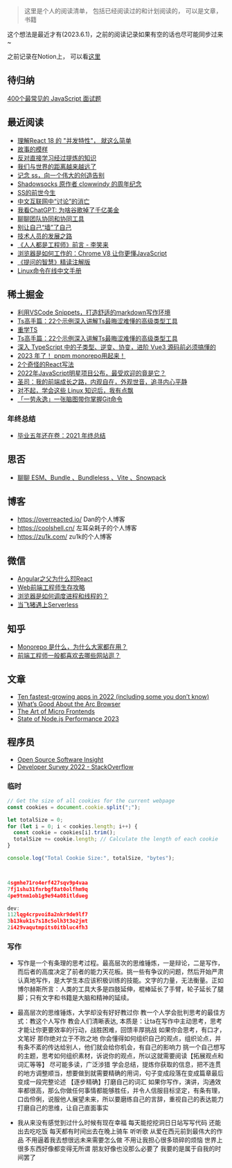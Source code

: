 > 这里是个人的阅读清单， 包括已经阅读过的和计划阅读的， 可以是文章，书籍

这个想法是最近才有(2023.6.1)，之前的阅读记录如果有空的话也尽可能同步过来~

之前记录在Notion上， 可以看[这里](https://www.notion.so/keq/2369e459412f45a7a7774def32277905)

## 待归纳
[400个最常见的 JavaScript 面试题 ](https://www.nowcoder.com/discuss/1079040)


## 最近阅读

- [理解React 18 的 "并发特性"， 就这么简单](https://juejin.cn/post/7236594708314619963?share_token=24d49fc6-198c-4ec3-8b6b-d8ec0852a920)
- [故事的模样](https://www.jianshu.com/p/848998bc8570)
- [反对直接学习经过提炼的知识](https://zu1k.com/posts/thinking/knowledge-refining/)
- [我们与世界的距离越来越远了](https://acgmiao.com/post/end_of_shadowsocks/)
- [记念 ss，向一个伟大的创造告别](https://www.starduster.me/2015/08/21/say-goodbye-to-ss/)
- [Shadowsocks 原作者 clowwindy 的周年纪念](https://blog.starryvoid.com/archives/86.html)
- [SS的前世今生](https://shadowsockshelp.github.io/Shadowsocks/Shadowsocks-wiki.html)
- [中文互联网中“讨论”的消亡](https://www.gcores.com/articles/121924)
- [我看ChatGPT: 为啥谷歌掉了千亿美金](https://coolshell.cn/articles/22398.html)
- [聊聊团队协同和协同工具](https://coolshell.cn/articles/22298.html)
- [别让自己“墙”了自己](https://coolshell.cn/articles/20276.html)
- [技术人员的发展之路](https://coolshell.cn/articles/17583.html)
- [《人人都是工程师》前言 - 李笑来]( https://podcasts.apple.com/cn/podcast/%E6%9D%8E%E7%AC%91%E6%9D%A5-%E4%BA%BA%E4%BA%BA%E9%83%BD%E6%98%AF%E5%B7%A5%E7%A8%8B%E5%B8%88/id1131643037)
- [浏览器是如何工作的：Chrome V8 让你更懂JavaScript](https://king-hcj.github.io/2020/10/05/google-v8/)
- [《提问的智慧》精读注解版](https://ld246.com/article/1536377163156)
- [Linux命令在线中文手册](http://linux.51yip.com/)

## 稀土掘金

- [利用VSCode Snippets，打造舒适的markdown写作环境](https://juejin.cn/post/7238230111941394488?share_token=6ffd01d0-72e3-4166-b515-97ad34992a3e)
- [Ts高手篇：22个示例深入讲解Ts最晦涩难懂的高级类型工具](https://juejin.cn/post/6994102811218673700)
- [重学TS](https://juejin.cn/post/7211358106629750841)
- [Ts高手篇：22个示例深入讲解Ts最晦涩难懂的高级类型工具](https://juejin.cn/post/6994102811218673700#comment)
- [深入 TypeScript 中的子类型、逆变、协变，进阶 Vue3 源码前必须搞懂的](https://juejin.cn/post/6855517117778198542#comment)
- [2023 年了！ pnpm monorepo用起来！](https://juejin.cn/post/7184392660939964474?share_token=53ea67e2-d1c6-45e4-ad90-ec26b139e8ca)
- [2个奇怪的React写法](https://juejin.cn/post/7210048692623114298?share_token=1d81ed19-2c07-42cb-af24-8e17a2ac5c07)
- [2022年JavaScript明星项目公布，最受欢迎的竟是它？](https://juejin.cn/post/7185760633369919549?share_token=9d7d9cc2-5c00-472a-8209-51a451c46485)
- [圣司：我的前端成长之路，内观自在，外观世音，追寻内心平静](https://mp.weixin.qq.com/s/yjAzgpBpLUrAKgIZd__sNg)
- [对不起，学会这些 Linux 知识后，我有点飘](https://juejin.cn/post/6881755746216706062#heading-1)
- [「一劳永逸」一张脑图带你掌握Git命令](https://juejin.cn/post/6869519303864123399)

### 年终总结
- [毕业五年还在卷：2021 年终总结](https://juejin.cn/post/7047297591138058277)

## 思否
- [聊聊 ESM、Bundle 、Bundleless 、Vite 、Snowpack](https://segmentfault.com/a/1190000025137845)


## 博客

- https://overreacted.io/  Dan的个人博客
- https://coolshell.cn/ 左耳朵耗子的个人博客
- https://zu1k.com/   zu1k的个人博客


## 微信

- [Angular之父为什么怼React](https://mp.weixin.qq.com/s/MSQcDUyOHZLs9xNn6Nob4g)
- [Web前端工程师生存攻略](https://mp.weixin.qq.com/s/JnDO0Uv0_qAB8K0AuYrz_Q)
- [浏览器是如何调度进程和线程的？](https://mp.weixin.qq.com/s?__biz=Mzk0MDMwMzQyOA%3D%3D&mid=2247490542&idx=1&sn=d2c25370f8d942b16749d9052872d7ea&source=41#wechat_redirect)
- [当飞猪遇上Serverless](https://mp.weixin.qq.com/s/e86uMiwCaVTLScEOs7yH4Q)


## 知乎
- [ Monorepo 是什么，为什么大家都在用？](https://zhuanlan.zhihu.com/p/77577415)
- [前端工程师一般都喜欢去哪些网站逛？](https://www.zhihu.com/question/28478379/answer/2813314123)


## 文章

- [Ten fastest-growing apps in 2022 (including some you don’t know)](https://blog.curiosity.ai/ten-fastest-growing-apps-in-2022-including-some-you-dont-know-c177e46cc5f1)
- [What’s Good About the Arc Browser](https://chriscoyier.net/2022/12/08/whats-good-about-the-arc-browser/)
- [The Art of Micro Frontends](https://medium.com/sysco-labs/the-art-of-micro-frontends-5184065ab74b)
- [State of Node.js Performance 2023](https://blog.rafaelgss.dev/state-of-nodejs-performance-2023)


## 程序员

- [Open Source Software Insight](https://ossinsight.io/)
- [Developer Survey 2022 - StackOverflow](https://survey.stackoverflow.co/2022/)


### 临时




```js
// Get the size of all cookies for the current webpage
const cookies = document.cookie.split(";");

let totalSize = 0;
for (let i = 0; i < cookies.length; i++) {
  const cookie = cookies[i].trim();
  totalSize += cookie.length; // Calculate the length of each cookie
}

console.log("Total Cookie Size:", totalSize, "bytes");



4sgmhe71ro4erf427sqv9p4vaa  
7fj1shu31fnrbgf8at0olfhm9q  
4pe9tnm1ob1g9e94a08itldueg

dev:
112lqg4crpvoi8a2nkr9de9lf7
3b13kuk1s7s18c5olh3t3o2jmt
2i429vaqutmpits0itbluc4fh3
```



### 写作

- 写作是一个有条理的思考过程。最高层次的思维锤炼，一是辩论，二是写作，而后者的高度决定了前者的能力天花板。挑一些有争议的问题，然后开始严肃认真地写作，是大学生本应该积极训练的技能。文字的力量，无法衡量。正如博尔赫斯所言：人类的工具大多是四肢延伸，棍棒延长了手臂，轮子延长了腿脚；只有文字和书籍是大脑和精神的延续。

- 最高层次的思维锤炼，大学却没有好好教过你
	教一个人学会批判思考的最佳方式：教这个人写作
	教会人们清晰表达, 本质是：让ta在写作中主动思考，思考才能让你更要效率的行动，战胜困难，回馈丰厚挑战
	如果你会思考，有口才，文笔好 那你绝对立于不败之地
	你会懂得如何组织自己的观点，组织论点，并有条不紊的传达给别人，他们就会给你机会，有自己的影响力
	挑一个自己想写的主题，思考如何组织素材，诉说你的观点，所以这就需要阅读【拓展观点和词汇等等】 尽可能多读，广泛涉猎 
	学会总结，提炼你获取的信息，把不连贯的地方调整顺当，想要做到就需要精确的用词，句子变成段落在变成篇章最后变成一段完整论述 【逐步精确】打磨自己的词汇
	如果你写作，演讲，沟通效率都很高，那么你做任何事情都能够胜任，并令人信服目标坚定，有条有理，口齿伶俐，说服他人展望未来，所以要磨练自己的言辞，重视自己的表达能力
	打磨自己的思维，让自己直面事实

- 我从来没有感觉到过什么时候有现在幸福 每天能挖挖洞日日站写写代码 还能出去吃吃饭 每天都有时间出去在晚上骑车 听听歌 从爱在西元前到最伟大的作品 不用逼着我去想很远未来需要怎么做 不用让我担心很多琐碎的烦恼 世界上很多东西好像都变得无所谓 朋友好像也没那么必要了 我要的是属于自我的时间罢了

